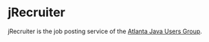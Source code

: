 jRecruiter
==========

jRecruiter is the job posting service of the [Atlanta Java Users Group][].

[Atlanta Java Users Group]: http://www.ajug.org/